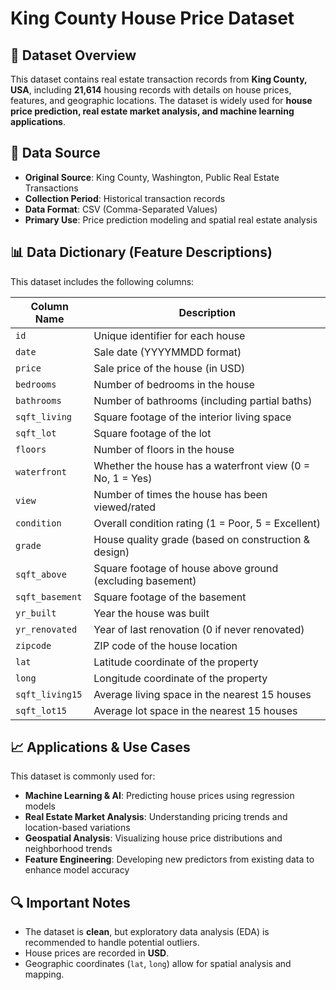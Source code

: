 # **King County House Price Dataset**

## **📌 Dataset Overview**
This dataset contains real estate transaction records from **King County, USA**, including **21,614** housing records with details on house prices, features, and geographic locations. The dataset is widely used for **house price prediction, real estate market analysis, and machine learning applications**.

## **📍 Data Source**
- **Original Source**: King County, Washington, Public Real Estate Transactions
- **Collection Period**: Historical transaction records
- **Data Format**: CSV (Comma-Separated Values)
- **Primary Use**: Price prediction modeling and spatial real estate analysis

## **📊 Data Dictionary (Feature Descriptions)**
This dataset includes the following columns:

| **Column Name**   | **Description** |
|-------------------|----------------|
| `id`             | Unique identifier for each house |
| `date`           | Sale date (YYYYMMDD format) |
| `price`          | Sale price of the house (in USD) |
| `bedrooms`       | Number of bedrooms in the house |
| `bathrooms`      | Number of bathrooms (including partial baths) |
| `sqft_living`    | Square footage of the interior living space |
| `sqft_lot`       | Square footage of the lot |
| `floors`         | Number of floors in the house |
| `waterfront`     | Whether the house has a waterfront view (0 = No, 1 = Yes) |
| `view`           | Number of times the house has been viewed/rated |
| `condition`      | Overall condition rating (1 = Poor, 5 = Excellent) |
| `grade`          | House quality grade (based on construction & design) |
| `sqft_above`     | Square footage of house above ground (excluding basement) |
| `sqft_basement`  | Square footage of the basement |
| `yr_built`       | Year the house was built |
| `yr_renovated`   | Year of last renovation (0 if never renovated) |
| `zipcode`        | ZIP code of the house location |
| `lat`            | Latitude coordinate of the property |
| `long`           | Longitude coordinate of the property |
| `sqft_living15`  | Average living space in the nearest 15 houses |
| `sqft_lot15`     | Average lot space in the nearest 15 houses |

## **📈 Applications & Use Cases**
This dataset is commonly used for:
- **Machine Learning & AI**: Predicting house prices using regression models
- **Real Estate Market Analysis**: Understanding pricing trends and location-based variations
- **Geospatial Analysis**: Visualizing house price distributions and neighborhood trends
- **Feature Engineering**: Developing new predictors from existing data to enhance model accuracy

## **🔍 Important Notes**
- The dataset is **clean**, but exploratory data analysis (EDA) is recommended to handle potential outliers.
- House prices are recorded in **USD**.
- Geographic coordinates (`lat`, `long`) allow for spatial analysis and mapping.

